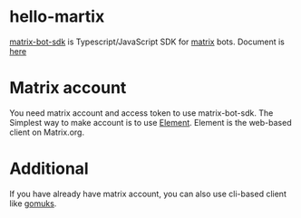# hello-martix

[matrix-bot-sdk](https://github.com/turt2live/matrix-bot-sdk) is Typescript/JavaScript SDK for [matrix](https://github.com/matrix-org) bots.
Document is [here](https://turt2live.github.io/matrix-bot-sdk/index.html)

# Matrix account

You need matrix account and access token to use matrix-bot-sdk. The Simplest way to make account is to use [Element](https://app.element.io/).
Element is the web-based client on Matrix.org.

# Additional

If you have already have matrix account, you can also use cli-based client like [gomuks](https://github.com/tulir/gomuks).

